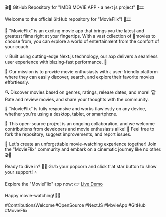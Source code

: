 🎬🍿 GitHub Repository for "IMDB MOVIE APP - a next js project" 🎥🎞️

Welcome to the official GitHub repository for "MovieFlix"! 🎉🎞️

🚀 "MovieFlix" is an exciting movie app that brings you the latest and greatest films right at your fingertips. With a vast collection of 🍿movies to choose from, you can explore a world of entertainment from the comfort of your couch.

💡 Built using cutting-edge Next.js technology, our app delivers a seamless user experience with blazing-fast performance. 🚀

🎯 Our mission is to provide movie enthusiasts with a user-friendly platform where they can easily discover, search, and explore their favorite movies effortlessly.

🔍 Discover movies based on genres, ratings, release dates, and more! 🏆 Rate and review movies, and share your thoughts with the community.

📱 "MovieFlix" is fully responsive and works flawlessly on any device, whether you're using a desktop, tablet, or smartphone.

🔧 This open-source project is an ongoing collaboration, and we welcome contributions from developers and movie enthusiasts alike! 🤝 Feel free to fork the repository, suggest improvements, and report issues.

🌟 Let's create an unforgettable movie-watching experience together! Join the "MovieFlix" community and embark on a cinematic journey like no other. 🎬🍿

Ready to dive in? 🏊‍♂️ Grab your popcorn and click that star button to show your support! ⭐

Explore the "MovieFlix" app now: 👉 [Live Demo](https://www.movieflix-app.com)

Happy movie-watching! 🍿🎉

#ContributionsWelcome #OpenSource #NextJS #MovieApp #GitHub #MovieFlix
